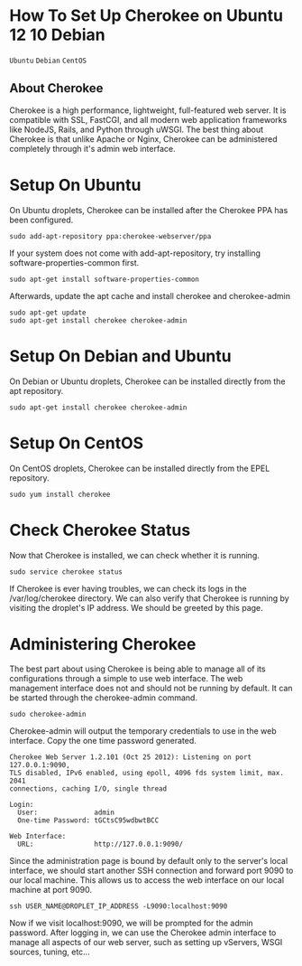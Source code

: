 # How To Set Up Cherokee on Ubuntu 12 10 Debian

```Ubuntu``` ```Debian``` ```CentOS```

## About Cherokee


Cherokee is a high performance, lightweight, full-featured web server. It is compatible with SSL, FastCGI, and all modern web application frameworks like NodeJS, Rails, and Python through uWSGI. The best thing about Cherokee is that unlike Apache or Nginx, Cherokee can be administered completely through it's admin web interface.


# Setup On Ubuntu


On Ubuntu droplets, Cherokee can be installed after the Cherokee PPA has been configured.


```
sudo add-apt-repository ppa:cherokee-webserver/ppa
```


If your system does not come with add-apt-repository, try installing software-properties-common first.


```
sudo apt-get install software-properties-common
```


Afterwards, update the apt cache and install cherokee and cherokee-admin


```
sudo apt-get update
sudo apt-get install cherokee cherokee-admin
```


# Setup On Debian and Ubuntu


On Debian or Ubuntu droplets, Cherokee can be installed directly from the apt repository.


```
sudo apt-get install cherokee cherokee-admin
```


# Setup On CentOS


On CentOS droplets, Cherokee can be installed directly from the EPEL repository.


```
sudo yum install cherokee
```


# Check Cherokee Status


Now that Cherokee is installed, we can check whether it is running.


```
sudo service cherokee status
```


If Cherokee is ever having troubles, we can check its logs in the /var/log/cherokee directory. We can also verify that Cherokee is running by visiting the droplet's IP address. We should be greeted by this page.





# Administering Cherokee


The best part about using Cherokee is being able to manage all of its configurations through a simple to use web interface. The web management interface does not and should not be running by default. It can be started through the cherokee-admin command.


```
sudo cherokee-admin
```


Cherokee-admin will output the temporary credentials to use in the web interface. Copy the one time password generated.


```
Cherokee Web Server 1.2.101 (Oct 25 2012): Listening on port 127.0.0.1:9090,
TLS disabled, IPv6 enabled, using epoll, 4096 fds system limit, max. 2041
connections, caching I/O, single thread

Login:
  User:              admin
  One-time Password: tGCtsC95wdbwtBCC

Web Interface:
  URL:               http://127.0.0.1:9090/
```


Since the administration page is bound by default only to the server's local interface, we should start another SSH connection and forward port 9090 to our local machine. This allows us to access the web interface on our local machine at port 9090.


```
ssh USER_NAME@DROPLET_IP_ADDRESS -L9090:localhost:9090
```


Now if we visit localhost:9090, we will be prompted for the admin password. After logging in, we can use the Cherokee admin interface to manage all aspects of our web server, such as setting up vServers, WSGI sources, tuning, etc...





